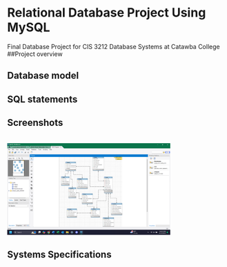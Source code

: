 # Relational Database Project Using MySQL
Final Database Project for CIS 3212 Database Systems at Catawba College
##Project overview

## Database model

## SQL statements

## Screenshots
<BR>
<img src="Screenshot 2024-11-19 212441.png" width=75% height=75%>

## Systems Specifications
